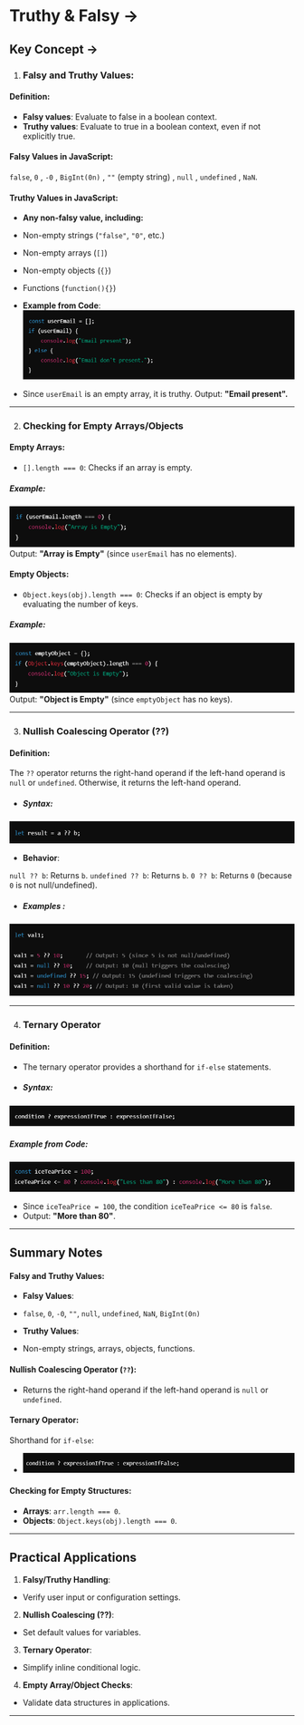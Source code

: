 # Truthy & Falsy ->

## Key Concept ->

1. ### Falsy and Truthy Values:
#### Definition:
- **Falsy values**: Evaluate to false in a boolean context.
- **Truthy values**: Evaluate to true in a boolean context, even if not explicitly true.

#### Falsy Values in JavaScript:
`false`, `0` , `-0` , `BigInt(0n)` , `""` (empty string) , `null` , `undefined` , `NaN`.

#### Truthy Values in JavaScript:
- **Any non-falsy value, including:**
- Non-empty strings (`"false"`, `"0"`, etc.)
- Non-empty arrays (`[]`)
- Non-empty objects (`{}`)
- Functions (`function(){}`)

- **Example from Code**:
![alt text](../Images/image-142.png)

- Since `userEmail` is an empty array, it is truthy. Output: **"Email present".**

_________________________________________________________________________________________________________________________________

2. ### Checking for Empty Arrays/Objects
#### Empty Arrays:
- `[].length === 0`: Checks if an array is empty.

##### Example:
![alt text](../Images/image-143.png)
Output: **"Array is Empty"** (since `userEmail` has no elements).

#### Empty Objects:
- `Object.keys(obj).length === 0`: Checks if an object is empty by evaluating the number of keys.

##### Example:
![alt text](../Images/image-144.png)
Output: **"Object is Empty"** (since `emptyObject` has no keys).

________________________________________________________________________________________________________________________________

3. ### Nullish Coalescing Operator (??)

#### Definition:
The `??` operator returns the right-hand operand if the left-hand operand is `null` or `undefined`. Otherwise, it returns the left-hand operand.

- ##### Syntax:
![alt text](../Images/image-145.png)

- **Behavior**:

 `null ?? b`: Returns `b`.
`undefined ?? b`: Returns `b`.
`0 ?? b`: Returns `0` (because `0` is not null/undefined).

- ##### Examples :
![alt text](../Images/image-146.png)

_________________________________________________________________________________________________________________________________

4. ### Ternary Operator

#### Definition:
- The ternary operator provides a shorthand for `if-else` statements.

- ##### Syntax:
![alt text](../Images/image-147.png)

##### Example from Code:
![alt text](../Images/image-148.png)
- Since `iceTeaPrice = 100`, the condition `iceTeaPrice <= 80` is `false`.
- Output: **"More than 80"**.

__________________________________________________________________________________________________________________________________

## Summary Notes

#### Falsy and Truthy Values:
- **Falsy Values**:
- `false`, `0`, `-0`, `""`, `null`, `undefined`, `NaN`, `BigInt(0n)`

- **Truthy Values**:
- Non-empty strings, arrays, objects, functions.

#### Nullish Coalescing Operator (`??`):
- Returns the right-hand operand if the left-hand operand is `null` or `undefined`.

#### Ternary Operator:
Shorthand for `if-else`:
- ![alt text](../Images/image-149.png)

#### Checking for Empty Structures:
- **Arrays**: `arr.length === 0`.
- **Objects**: `Object.keys(obj).length === 0`.

_________________________________________________________________________________________________________________________________

## Practical Applications
1. **Falsy/Truthy Handling**:
- Verify user input or configuration settings.

2. **Nullish Coalescing (??)**:
- Set default values for variables.

3. **Ternary Operator**:
- Simplify inline conditional logic.

4. **Empty Array/Object Checks**:
- Validate data structures in applications.

__________________________________________________________________________________________________________________________________